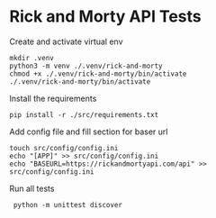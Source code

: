 # Rick and Morty API Tests

Create and activate virtual env 

```commandline
mkdir .venv
python3 -m venv ./.venv/rick-and-morty
chmod +x ./.venv/rick-and-morty/bin/activate
./.venv/rick-and-morty/bin/activate
```

Install the requirements 

```commandline
pip install -r ./src/requirements.txt
```

Add config file and fill section for baser url

```commandline
touch src/config/config.ini
echo "[APP]" >> src/config/config.ini
echo "BASEURL=https://rickandmortyapi.com/api" >> src/config/config.ini
```

Run all tests

```commandline
 python -m unittest discover 
```